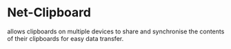 # Net-Clipboard
allows clipboards on multiple devices to share and synchronise the contents of their clipboards for easy data transfer.
